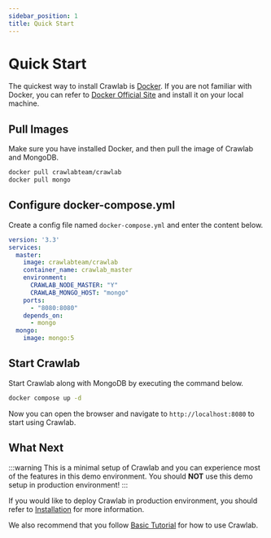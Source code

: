 ```yaml
---
sidebar_position: 1
title: Quick Start
---
```


# Quick Start

The quickest way to install Crawlab is [Docker](./installation.md). If you are not familiar with Docker, you can
refer to [Docker Official Site](https://www.docker.com/) and install it on your local machine.

## Pull Images

Make sure you have installed Docker, and then pull the image of Crawlab and MongoDB.

```bash
docker pull crawlabteam/crawlab
docker pull mongo
```

## Configure docker-compose.yml

Create a config file named `docker-compose.yml` and enter the content below.

```yaml
version: '3.3'
services:
  master:
    image: crawlabteam/crawlab
    container_name: crawlab_master
    environment:
      CRAWLAB_NODE_MASTER: "Y"
      CRAWLAB_MONGO_HOST: "mongo"
    ports:
      - "8080:8080"
    depends_on:
      - mongo
  mongo:
    image: mongo:5
```

## Start Crawlab

Start Crawlab along with MongoDB by executing the command below.

```bash
docker compose up -d
```

Now you can open the browser and navigate to `http://localhost:8080` to start using Crawlab.

## What Next

:::warning
This is a minimal setup of Crawlab and you can experience most of the features in this demo environment. You should
**NOT** use this demo setup in production environment!
:::

If you would like to deploy Crawlab in production environment, you should refer
to [Installation](./installation.md) for more information.

We also recommend that you follow [Basic Tutorial](./basic-tutorial.md) for how to use Crawlab.
